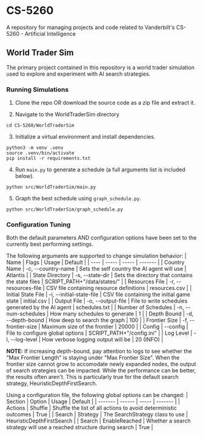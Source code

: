 # CS-5260

A repository for managing projects and code related to Vanderbilt's CS-5260 - Artificial Intelligence

## World Trader Sim

The primary project contained in this repository is a world trader simulation used to explore and experiment with AI search strategies.

### Running Simulations

1. Clone the repo OR download the source code as a zip file and extract it.

2. Navigate to the WorldTraderSim directory
```
cd CS-5260/WorldTraderSim
```

3. Initialize a virtual environment and install dependencies.
```
python3 -m venv .venv
source .venv/bin/activate
pip install -r requirements.txt
```

4. Run `main.py` to generate a schedule (a full arguments list is included below).
```
python src/WorldTraderSim/main.py
```

5. Graph the best schedule using `graph_schedule.py`.
```
python src/WorldTraderSim/graph_schedule.py
```

### Configuration Tuning

Both the default parameters AND configuration options have been set to the currently best performing settings.

The following arguments are supported to change simulation behavior:
| Name | Flags | Usage | Default |
| ---- | ----- | ----- | ------- |
| Country Name | -c, --country-name | Sets the self country the AI agent will use | Atlantis |
| State Directory | -s, --state-dir | Sets the directory that contains the state files | SCRIPT_PATH+"/data/states/" |
| Resources File | -r, --resources-file | CSV file containing resource definitions | resources.csv |
| Initial State File | -i, --initial-state-file | CSV file containing the initial game state | initial.csv |
| Output File | -o, --output-file | File to write schedules generated by the AI agent | schedules.txt |
| Number of Schedules | -n, --num-schedules | How many schedules to generate | 1 |
| Depth Bound | -d, --depth-bound | How deep to search the graph | 100 |
| Frontier Size | -f, --frontier-size | Maximum size of the frontier | 20000 |
| Config | --config | File to configure global options | SCRIPT_PATH+"/config.ini" |
| Log Level | -l, --log-level | How verbose logging output will be | 20 (INFO) |

**NOTE:** If increasing depth-bound, pay attention to logs to see whether the "Max Frontier Length" is staying under "Max Frontier Size". When the frontier size cannot grow to accomodate newly expanded nodes, the output of search strategies can be impacted. While the performance can be better, the results often aren't. This is particularly true for the default search strategy, HeuristicDepthFirstSearch.


Using a configuration file, the following global options can be changed:
| Section | Option | Usage | Default |
| ------- | ------ | ----- | ------- |
| Actions | Shuffle | Shuffle the list of all actions to avoid deterministic outcomes | True |
| Search | Strategy | The SearchStrategy class to use | HeuristicDepthFirstSearch |
| Search | EnableReached | Whether a search strategy will use a reached structure during search | True |
